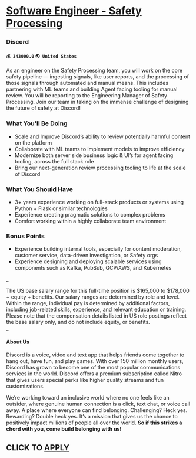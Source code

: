 # [Software Engineer - Safety Processing](https://www.remotewlb.com/apply/software-engineer-safety-processing-81363)  
### Discord  
#### `💰 343000.0` `🌎 United States`  

As an engineer on the Safety Processing team, you will work on the core safety pipeline — ingesting signals, like user reports, and the processing of those signals through automated and manual means. This includes partnering with ML teams and building Agent facing tooling for manual review. You will be reporting to the Engineering Manager of Safety Processing. Join our team in taking on the immense challenge of designing the future of safety at Discord!

### What You'll Be Doing

  * Scale and Improve Discord’s ability to review potentially harmful content on the platform
  * Collaborate with ML teams to implement models to improve efficiency
  * Modernize both server side business logic & UI’s for agent facing tooling, across the full stack role
  * Bring our next-generation review processing tooling to life at the scale of Discord

### What You Should Have

  * 3+ years experience working on full-stack products or systems using Python + Flask or similar technologies
  * Experience creating pragmatic solutions to complex problems
  * Comfort working within a highly collaborate team environment

### Bonus Points

  * Experience building internal tools, especially for content moderation, customer service, data-driven investigation, or Safety orgs
  * Experience designing and deploying scalable services using components such as Kafka, PubSub, GCP/AWS, and Kubernetes

 _  
  
  
The US base salary range for this full-time position is $165,000 to $178,000 + equity + benefits. Our salary ranges are determined by role and level. Within the range, individual pay is determined by additional factors, including job-related skills, experience, and relevant education or training. Please note that the compensation details listed in US role postings reflect the base salary only, and do not include equity, or benefits.  
_

#### About Us

Discord is a voice, video and text app that helps friends come together to hang out, have fun, and play games. With over 150 million monthly users, Discord has grown to become one of the most popular communications services in the world. Discord offers a premium subscription called Nitro that gives users special perks like higher quality streams and fun customizations.

We’re working toward an inclusive world where no one feels like an outsider, where genuine human connection is a click, text chat, or voice call away. A place where everyone can find belonging. Challenging? Heck yes. Rewarding? Double heck yes. It’s a mission that gives us the chance to positively impact millions of people all over the world. **So if this strikes a chord with you, come build belonging with us!**

  
## CLICK TO [APPLY](https://www.remotewlb.com/apply/software-engineer-safety-processing-81363)

